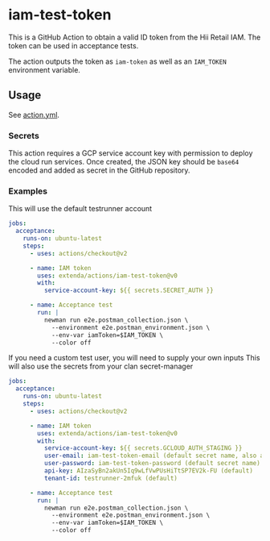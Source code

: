 # iam-test-token

This is a GitHub Action to obtain a valid ID token from the Hii Retail IAM. The token can be used in acceptance tests.

The action outputs the token as `iam-token` as well as an `IAM_TOKEN` environment variable.

## Usage

See [action.yml](action.yml).

### Secrets

This action requires a GCP service account key with permission to deploy the cloud run services.
Once created, the JSON key should be `base64` encoded and added as secret in the GitHub repository.

### Examples

This will use the default testrunner account
```yaml
jobs:
  acceptance:
    runs-on: ubuntu-latest
    steps:
      - uses: actions/checkout@v2

      - name: IAM token
        uses: extenda/actions/iam-test-token@v0
        with:
          service-account-key: ${{ secrets.SECRET_AUTH }}

      - name: Acceptance test
        run: |
          newman run e2e.postman_collection.json \
            --environment e2e.postman_environment.json \
            --env-var iamToken=$IAM_TOKEN \
            --color off
```

If you need a custom test user, you will need to supply your own inputs
This will also use the secrets from your clan secret-manager
```yaml
jobs:
  acceptance:
    runs-on: ubuntu-latest
    steps:
      - uses: actions/checkout@v2

      - name: IAM token
        uses: extenda/actions/iam-test-token@v0
        with:
          service-account-key: ${{ secrets.GCLOUD_AUTH_STAGING }}
          user-email: iam-test-token-email (default secret name, also accepts full email)
          user-password: iam-test-token-password (default secret name)
          api-key: AIzaSyBn2akUn5Iq9wLfVwPUsHiTtSP7EV2k-FU (default)
          tenant-id: testrunner-2mfuk (default)

      - name: Acceptance test
        run: |
          newman run e2e.postman_collection.json \
            --environment e2e.postman_environment.json \
            --env-var iamToken=$IAM_TOKEN \
            --color off
```
